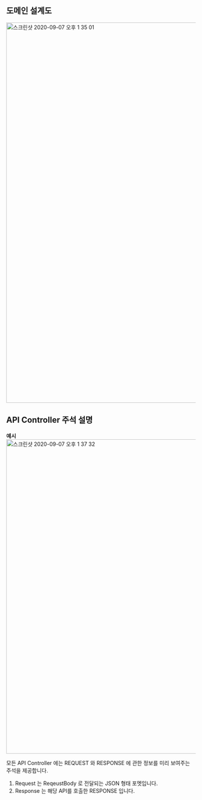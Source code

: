 ## 도메인 설계도
<img width="1010" alt="스크린샷 2020-09-07 오후 1 35 01" src="https://user-images.githubusercontent.com/48645552/92348753-f629eb80-f10e-11ea-9f9b-80740a143c44.png">


## API Controller 주석 설명

**예시**  
<img width="835" alt="스크린샷 2020-09-07 오후 1 37 32" src="https://user-images.githubusercontent.com/48645552/92348850-4b65fd00-f10f-11ea-8b45-ed7776f9f0b1.png">

모든 API Controller 에는 REQUEST 와 RESPONSE 에 관한 정보를 미리 보여주는 주석을 제공합니다.  

1. Request 는 ReqeustBody 로 전달되는 JSON 형태 포멧입니다.
2. Response 는 해당 API를 호출한 RESPONSE 입니다.



